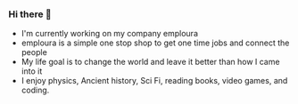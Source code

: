 ### Hi there 👋
- I'm currently working on my company emploura
- emploura is a simple one stop shop to get one time jobs and connect the people
- My life goal is to change the world and leave it better than how I came into it
- I enjoy physics, Ancient history, Sci Fi, reading books, video games, and coding.

<!--
**AidenRand/AidenRand** is a ✨ _special_ ✨ repository because its `README.md` (this file) appears on your GitHub profile.

Here are some ideas to get you started:

- 🔭 I’m currently working on ...
- 🌱 I’m currently learning ...
- 👯 I’m looking to collaborate on ...
- 🤔 I’m looking for help with ...
- 💬 Ask me about ...
- 📫 How to reach me: ...
- 😄 Pronouns: ...
- ⚡ Fun fact: ...
-->

